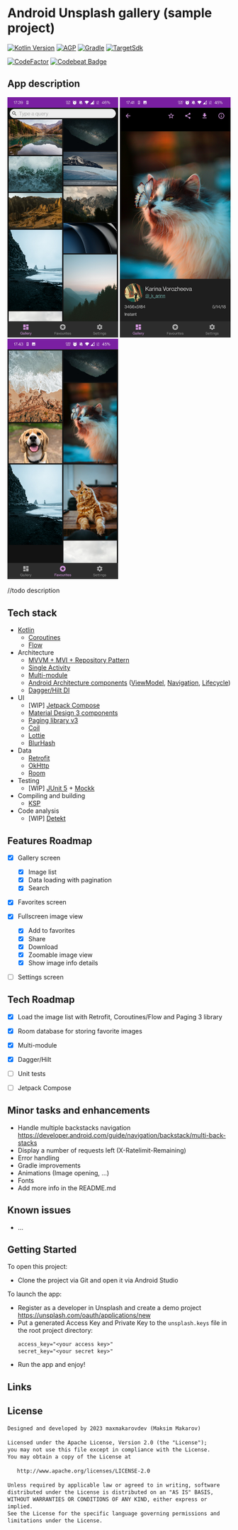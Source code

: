 # Android Unsplash gallery (sample project)

[![Kotlin Version](https://img.shields.io/badge/Kotlin-1.9.10-7F52FF?style=for-the-badge&logo=kotlin)](https://kotlinlang.org)
[![AGP](https://img.shields.io/badge/AGP-8.1.1-3DDC84?style=for-the-badge&logo=androidstudio)](https://developer.android.com/studio/releases/gradle-plugin)
[![Gradle](https://img.shields.io/badge/Gradle-8.3-999999?style=for-the-badge&logo=gradle)](https://gradle.org)
[![TargetSdk](https://img.shields.io/badge/Target%20SDK-34-3DDC84?style=for-the-badge&logo=android)](https://developer.android.com/about/versions/14)


[![CodeFactor](https://www.codefactor.io/repository/github/maxmakarovdev/android-unsplash-gallery-sample/badge)](https://www.codefactor.io/repository/github/maxmakarovdev/android-unsplash-gallery-sample)
[![Codebeat Badge](https://codebeat.co/badges/c95841e4-1bd9-41ea-965b-1c451fe5697f)](https://codebeat.co/projects/github-com-maxmakarovdev-android-unsplash-gallery-sample-master)


## App description
<p>
  <img src="screenshots/screenshot_gallery.jpg" width="250" />
  <img src="screenshots/screenshot_image.jpg" width="250" />
  <img src="screenshots/screenshot_favorites.jpg" width="250" />
</p>

//todo description

## Tech stack

* [Kotlin](https://kotlinlang.org/)
   * [Coroutines](https://kotlinlang.org/docs/reference/coroutines-overview.html)
   * [Flow](https://kotlinlang.org/docs/flow.html)
* Architecture
  * [MVVM + MVI + Repository Pattern](https://developer.android.com/topic/architecture/recommendations)
  * [Single Activity](https://developer.android.com/topic/architecture/recommendations)
  * [Multi-module](https://developer.android.com/topic/modularization)
  * [Android Architecture components](https://developer.android.com/topic/libraries/architecture) ([ViewModel](https://developer.android.com/topic/libraries/architecture/viewmodel), [Navigation](https://developer.android.com/topic/libraries/architecture/navigation/), [Lifecycle](https://developer.android.com/topic/libraries/architecture/lifecycle))
  * [Dagger/Hilt DI](https://developer.android.com/training/dependency-injection/hilt-android)
* UI
  * [WIP] [Jetpack Compose](https://developer.android.com/jetpack/compose)
  * [Material Design 3 components](https://m3.material.io/components) 
  * [Paging library v3](https://developer.android.com/topic/libraries/architecture/paging/v3-overview)
  * [Coil](https://github.com/coil-kt/coil)
  * [Lottie](http://airbnb.io/lottie)
  * [BlurHash](https://blurha.sh/)
* Data
  * [Retrofit](https://square.github.io/retrofit/)
  * [OkHttp](https://square.github.io/okhttp/)
  * [Room](https://developer.android.com/jetpack/androidx/releases/room)
* Testing
  * [WIP] [JUnit 5](https://junit.org/junit5/) + [Mockk](https://mockk.io/)
* Compiling and building
  * [KSP](https://kotlinlang.org/docs/ksp-overview.html)
* Code analysis
  * [WIP] [Detekt](https://github.com/arturbosch/detekt)


## Features Roadmap

- [x] Gallery screen
  - [x] Image list
  - [x] Data loading with pagination
  - [x] Search
- [x] Favorites screen
- [x] Fullscreen image view
  - [x] Add to favorites
  - [x] Share
  - [x] Download
  - [x] Zoomable image view
  - [x] Show image info details
- [ ] Settings screen


## Tech Roadmap

- [x] Load the image list with Retrofit, Coroutines/Flow and Paging 3 library
- [x] Room database for storing favorite images
- [x] Multi-module
- [x] Dagger/Hilt
- [ ] Unit tests
- [ ] Jetpack Compose


## Minor tasks and enhancements 

* Handle multiple backstacks navigation https://developer.android.com/guide/navigation/backstack/multi-back-stacks
* Display a number of requests left (X-Ratelimit-Remaining)
* Error handling
* Gradle improvements
* Animations (Image opening, ...)
* Fonts
* Add more info in the README.md


## Known issues

* ...


## Getting Started

To open this project:
* Clone the project via Git and open it via Android Studio

To launch the app:
* Register as a developer in Unsplash and create a demo project https://unsplash.com/oauth/applications/new
* Put a generated Access Key and Private Key to the `unsplash.keys` file in the root project directory:
   ```
   access_key="<your access key>"
   secret_key="<your secret key>"
   ```
* Run the app and enjoy!


## Links


## License

```
Designed and developed by 2023 maxmakarovdev (Maksim Makarov)

Licensed under the Apache License, Version 2.0 (the "License");
you may not use this file except in compliance with the License.
You may obtain a copy of the License at

   http://www.apache.org/licenses/LICENSE-2.0

Unless required by applicable law or agreed to in writing, software
distributed under the License is distributed on an "AS IS" BASIS,
WITHOUT WARRANTIES OR CONDITIONS OF ANY KIND, either express or implied.
See the License for the specific language governing permissions and
limitations under the License.
```